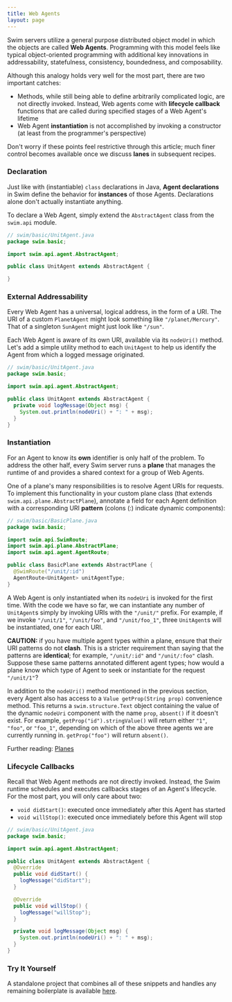 ```yaml
---
title: Web Agents
layout: page
---
```


Swim servers utilize a general purpose distributed object model in which the objects are called **Web Agents**. Programming with this model feels like typical object-oriented programming with additional key innovations in addressability, statefulness, consistency, boundedness, and composability.

Although this analogy holds very well for the most part, there are two important catches:

- Methods, while still being able to define arbitrarily complicated logic, are not directly invoked. Instead, Web agents come with **lifecycle callback** functions that are called during specified stages of a Web Agent's lifetime
- Web Agent **instantiation** is not accomplished by invoking a constructor (at least from the programmer's perspective)

Don't worry if these points feel restrictive through this article; much finer control becomes available once we discuss **lanes** in subsequent recipes.

### Declaration

Just like with (instantiable) `class` declarations in Java, **Agent declarations** in Swim define the behavior for **instances** of those Agents. Declarations alone don't actually instantiate anything.

To declare a Web Agent, simply extend the `AbstractAgent` class from the `swim.api` module.

```java
// swim/basic/UnitAgent.java
package swim.basic;

import swim.api.agent.AbstractAgent;

public class UnitAgent extends AbstractAgent {

}
```

### External Addressability

Every Web Agent has a universal, logical address, in the form of a URI. The URI of a custom `PlanetAgent` might look something like `"/planet/Mercury"`. That of a singleton `SunAgent` might just look like `"/sun"`.

Each Web Agent is aware of its own URI, available via its `nodeUri()` method. Let's add a simple utility method to each `UnitAgent` to help us identify the Agent from which a logged message originated.

```java
// swim/basic/UnitAgent.java
package swim.basic;

import swim.api.agent.AbstractAgent;

public class UnitAgent extends AbstractAgent {
  private void logMessage(Object msg) {
    System.out.println(nodeUri() + ": " + msg);
  }
}
```

<!--Further reading: <a href="/tutorials/universal-addressability">Universal Addressability</a>-->

### Instantiation

For an Agent to know its **own** identifier is only half of the problem. To address the other half, every Swim server runs a **plane** that manages the runtime of and provides a shared context for a group of Web Agents.

One of a plane's many responsibilities is to resolve Agent URIs for requests. To implement this functionality in your custom plane class (that extends `swim.api.plane.AbstractPlane`), annotate a field for each Agent definition with a corresponding URI **pattern** (colons (:) indicate dynamic components):

```java
// swim/basic/BasicPlane.java
package swim.basic;

import swim.api.SwimRoute;
import swim.api.plane.AbstractPlane;
import swim.api.agent.AgentRoute;

public class BasicPlane extends AbstractPlane {
  @SwimRoute("/unit/:id")
  AgentRoute<UnitAgent> unitAgentType;
}
```

A Web Agent is only instantiated when its `nodeUri` is invoked for the first time. With the code we have so far, we can instantiate any number of `UnitAgent`s simply by invoking URIs with the `"/unit/"` prefix. For example, if we invoke `"/unit/1"`, `"/unit/foo"`, and `"/unit/foo_1"`, three `UnitAgent`s will be instantiated, one for each URI.

**CAUTION:** if you have multiple agent types within a plane, ensure that their URI patterns do not **clash**. This is a stricter requirement than saying that the patterns are **identical**; for example, `"/unit/:id"` and `"/unit/:foo"` clash. Suppose these same patterns annotated different agent types; how would a plane know which type of Agent to seek or instantiate for the request `"/unit/1"`?

In addition to the `nodeUri()` method mentioned in the previous section, every Agent also has access to a `Value getProp(String prop)` convenience method. This returns a `swim.structure.Text` object containing the value of the dynamic `nodeUri` component with the name `prop`, `absent()` if it doesn't exist. For example, `getProp("id").stringValue()` will return either `"1"`, `"foo"`, or `"foo_1"`, depending on which of the above three agents we are currently running in. `getProp("foo")` will return `absent()`.

Further reading: [Planes](/tutorials/planes)

<!---, <a href="/tutorials/structures">Structures</a>-->

### Lifecycle Callbacks

Recall that Web Agent methods are not directly invoked. Instead, the Swim runtime schedules and executes callbacks stages of an Agent's lifecycle. For the most part, you will only care about two:

- `void didStart()`: executed once immediately after this Agent has started
- `void willStop()`: executed once immediately before this Agent will stop

```java
// swim/basic/UnitAgent.java
package swim.basic;

import swim.api.agent.AbstractAgent;

public class UnitAgent extends AbstractAgent {
  @Override
  public void didStart() {
    logMessage("didStart");
  }

  @Override
  public void willStop() {
    logMessage("willStop");
  }

  private void logMessage(Object msg) {
    System.out.println(nodeUri() + ": " + msg);
  }
}
```

### Try It Yourself

A standalone project that combines all of these snippets and handles any remaining boilerplate is available [here](https://github.com/swimos/cookbook/tree/master/web_agents).


